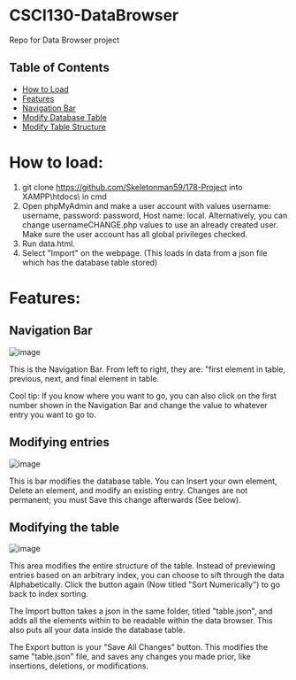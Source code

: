 # CSCI130-DataBrowser
Repo for Data Browser project
## Table of Contents
- [How to Load](#how-to-load)
- [Features](#features)
- [Navigation Bar](#navigation-bar)
- [Modify Database Table](#modifying-entries)
- [Modify Table Structure](#modifying-the-table)

# How to load: 
1. git clone https://github.com/Skeletonman59/178-Project into XAMPP\htdocs\ in cmd
2. Open phpMyAdmin and make a user account with values username: username, password: password, Host name: local. Alternatively, you can change usernameCHANGE.php values to use an already created user. Make sure the user account has all global privileges checked. 
3. Run data.html.
4. Select "Import" on the webpage. (This loads in data from a json file which has the database table stored)

# Features: 
## Navigation Bar
![image](https://github.com/user-attachments/assets/f926d1fb-8a02-4ba3-bcae-a5255c4409fa)

This is the Navigation Bar. From left to right, they are: "first element in table, previous, next, and final element in table.

Cool tip: If you know where you want to go, you can also click on the first number shown in the Navigation Bar and change the
value to whatever entry you want to go to.

## Modifying entries
![image](https://github.com/user-attachments/assets/ce769a27-6ca5-4ed6-8dfb-5f81ab5efa2b)

This is bar modifies the database table. You can Insert your own element, Delete an element, and modify an existing entry. Changes are not permanent; you must Save this change afterwards (See below). 

## Modifying the table
![image](https://github.com/user-attachments/assets/c667c716-2f14-4d30-ab58-415119a141b7)

This area modifies the entire structure of the table. Instead of previewing entries based on an arbitrary index, you can choose to sift through the data Alphabetically. Click the button again (Now titled "Sort Numerically") to go back to index sorting.

The Import button takes a json in the same folder, titled "table.json", and adds all the elements within to be readable within the data browser. This also puts all your data inside the database table.

The Export button is your "Save All Changes" button. This modifies the same "table.json" file, and saves any changes you made prior, like insertions, deletions, or modifications. 


